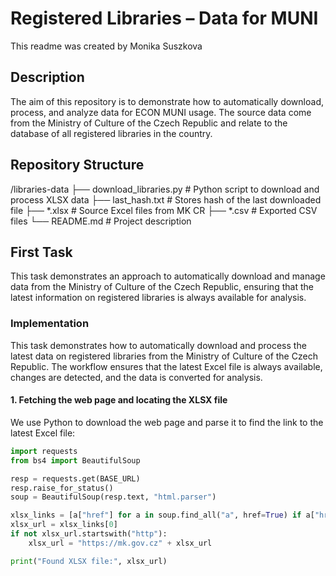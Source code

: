 # Registered Libraries – Data for MUNI
This readme was created by Monika Suszkova

## Description
The aim of this repository is to demonstrate how to automatically download, process, and analyze data for ECON MUNI usage. The source data come from the Ministry of Culture of the Czech Republic and relate to the database of all registered libraries in the country.

## Repository Structure
/libraries-data
├── download_libraries.py # Python script to download and process XLSX data
├── last_hash.txt # Stores hash of the last downloaded file
├── *.xlsx # Source Excel files from MK CR
├── *.csv # Exported CSV files
└── README.md # Project description

## First Task
This task demonstrates an approach to automatically download and manage data from the Ministry of Culture of the Czech Republic, ensuring that the latest information on registered libraries is always available for analysis.

### Implementation
This task demonstrates how to automatically download and process the latest data on registered libraries from the Ministry of Culture of the Czech Republic. The workflow ensures that the latest Excel file is always available, changes are detected, and the data is converted for analysis.

#### 1. Fetching the web page and locating the XLSX file
We use Python to download the web page and parse it to find the link to the latest Excel file:
```python
import requests
from bs4 import BeautifulSoup

resp = requests.get(BASE_URL)
resp.raise_for_status()
soup = BeautifulSoup(resp.text, "html.parser")

xlsx_links = [a["href"] for a in soup.find_all("a", href=True) if a["href"].endswith(".xlsx")]
xlsx_url = xlsx_links[0]
if not xlsx_url.startswith("http"):
    xlsx_url = "https://mk.gov.cz" + xlsx_url

print("Found XLSX file:", xlsx_url)
```

